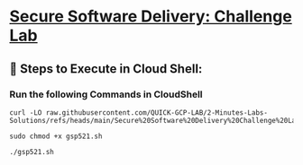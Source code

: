 # [Secure Software Delivery: Challenge Lab](https://www.cloudskillsboost.google/course_templates/1164/labs/509866)


## 🚀 **Steps to Execute in Cloud Shell:** 
### Run the following Commands in CloudShell
```
curl -LO raw.githubusercontent.com/QUICK-GCP-LAB/2-Minutes-Labs-Solutions/refs/heads/main/Secure%20Software%20Delivery%20Challenge%20Lab/gsp521.sh

sudo chmod +x gsp521.sh

./gsp521.sh
```